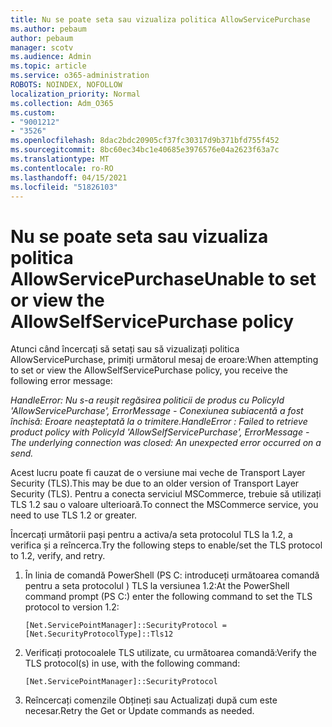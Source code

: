 ```yaml
---
title: Nu se poate seta sau vizualiza politica AllowServicePurchase
ms.author: pebaum
author: pebaum
manager: scotv
ms.audience: Admin
ms.topic: article
ms.service: o365-administration
ROBOTS: NOINDEX, NOFOLLOW
localization_priority: Normal
ms.collection: Adm_O365
ms.custom:
- "9001212"
- "3526"
ms.openlocfilehash: 8dac2bdc20905cf37fc30317d9b371bfd755f452
ms.sourcegitcommit: 8bc60ec34bc1e40685e3976576e04a2623f63a7c
ms.translationtype: MT
ms.contentlocale: ro-RO
ms.lasthandoff: 04/15/2021
ms.locfileid: "51826103"
---
```

# <a name="unable-to-set-or-view-the-allowselfservicepurchase-policy"></a><span data-ttu-id="9121d-102">Nu se poate seta sau vizualiza politica AllowServicePurchase</span><span class="sxs-lookup"><span data-stu-id="9121d-102">Unable to set or view the AllowSelfServicePurchase policy</span></span>

<span data-ttu-id="9121d-103">Atunci când încercați să setați sau să vizualizați politica AllowServicePurchase, primiți următorul mesaj de eroare:</span><span class="sxs-lookup"><span data-stu-id="9121d-103">When attempting to set or view the AllowSelfServicePurchase policy, you receive the following error message:</span></span>

<span data-ttu-id="9121d-104">*HandleError: Nu s-a reușit regăsirea politicii de produs cu PolicyId 'AllowServicePurchase', ErrorMessage - Conexiunea subiacentă a fost închisă: Eroare neașteptată la o trimitere.*</span><span class="sxs-lookup"><span data-stu-id="9121d-104">*HandleError : Failed to retrieve product policy with PolicyId 'AllowSelfServicePurchase', ErrorMessage - The underlying connection was closed: An unexpected error occurred on a send.*</span></span>

<span data-ttu-id="9121d-105">Acest lucru poate fi cauzat de o versiune mai veche de Transport Layer Security (TLS).</span><span class="sxs-lookup"><span data-stu-id="9121d-105">This may be due to an older version of Transport Layer Security (TLS).</span></span> <span data-ttu-id="9121d-106">Pentru a conecta serviciul MSCommerce, trebuie să utilizați TLS 1.2 sau o valoare ulterioară.</span><span class="sxs-lookup"><span data-stu-id="9121d-106">To connect the MSCommerce service, you need to use TLS 1.2 or greater.</span></span>  

<span data-ttu-id="9121d-107">Încercați următorii pași pentru a activa/a seta protocolul TLS la 1.2, a verifica și a reîncerca.</span><span class="sxs-lookup"><span data-stu-id="9121d-107">Try the following steps to enable/set the TLS protocol to 1.2, verify, and retry.</span></span>
 1. <span data-ttu-id="9121d-108">În linia de comandă PowerShell (PS C: introduceți următoarea comandă pentru a seta protocolul \) TLS la versiunea 1.2:</span><span class="sxs-lookup"><span data-stu-id="9121d-108">At the PowerShell command prompt (PS C:\) enter the following command to set the TLS protocol to version 1.2:</span></span>

    `[Net.ServicePointManager]::SecurityProtocol = [Net.SecurityProtocolType]::Tls12`

2. <span data-ttu-id="9121d-109">Verificați protocoalele TLS utilizate, cu următoarea comandă:</span><span class="sxs-lookup"><span data-stu-id="9121d-109">Verify the TLS protocol(s) in use, with the following command:</span></span>

    `[Net.ServicePointManager]::SecurityProtocol` 

3. <span data-ttu-id="9121d-110">Reîncercați comenzile Obțineți sau Actualizați după cum este necesar.</span><span class="sxs-lookup"><span data-stu-id="9121d-110">Retry the Get or Update commands as needed.</span></span>

